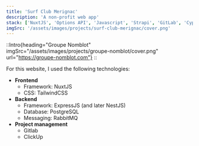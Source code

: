 ```yaml
---
title: 'Surf Club Merignac'
description: 'A non-profit web app'
stack: ['NuxtJS', 'Options API', 'Javascript', 'Strapi', 'GitLab', 'Cypress']
imgSrc: '/assets/images/projects/surf-club-merignac/cover.png'
---
```

::Intro{heading="Groupe Nomblot" imgSrc="/assets/images/projects/groupe-nomblot/cover.png" url="https://groupe-nomblot.com"}
::

For this website, I used the following technologies:
- **Frontend**
  - Framework: NuxtJS
  - CSS: TailwindCSS
- **Backend**
  - Framework: ExpressJS (and later NestJS)
  - Database: PostgreSQL
  - Messaging: RabbitMQ
- **Project management**
  - Gitlab
  - ClickUp